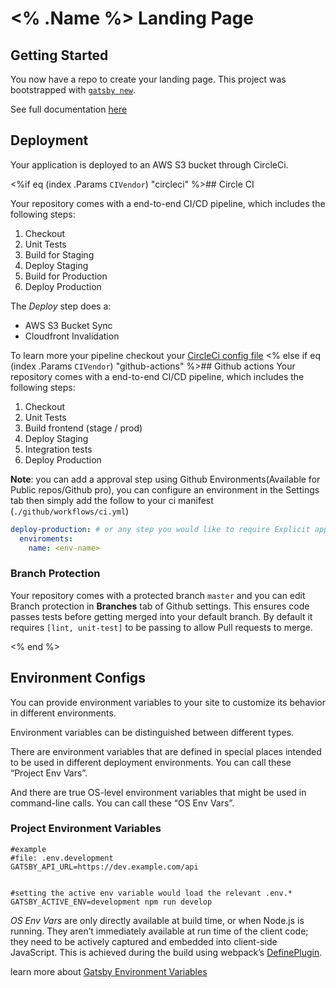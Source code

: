# <% .Name %> Landing Page

## Getting Started

You now have a repo to create your landing page. This project was bootstrapped with [`gatsby new`](https://www.gatsbyjs.org/docs/gatsby-cli/#new).

See full documentation [here](docs/create-gatsby-site.md)

## Deployment

Your application is deployed to an AWS S3 bucket through CircleCi.

<%if eq (index .Params `CIVendor`) "circleci" %>## Circle CI

Your repository comes with a end-to-end CI/CD pipeline, which includes the following steps:

1. Checkout
2. Unit Tests
3. Build for Staging
4. Deploy Staging
5. Build for Production
6. Deploy Production

The *Deploy* step does a:

- AWS S3 Bucket Sync
- Cloudfront Invalidation

To learn more your pipeline checkout your [CircleCi config file](.circleci/config.yml)
<% else if eq (index .Params `CIVendor`) "github-actions" %>## Github actions
Your repository comes with a end-to-end CI/CD pipeline, which includes the following steps:
1. Checkout
2. Unit Tests
3. Build frontend (stage / prod)
4. Deploy Staging
5. Integration tests
6. Deploy Production

**Note**: you can add a approval step using Github Environments(Available for Public repos/Github pro), you can configure an environment in the Settings tab then simply add the follow to your ci manifest (`./github/workflows/ci.yml`)
```yml
deploy-production: # or any step you would like to require Explicit approval
  enviroments:
    name: <env-name>
```
### Branch Protection
Your repository comes with a protected branch `master` and you can edit Branch protection in **Branches** tab of Github settings. This ensures code passes tests before getting merged into your default branch.
By default it requires `[lint, unit-test]` to be passing to allow Pull requests to merge.

<% end %>

## Environment Configs

You can provide environment variables to your site to customize its behavior in different environments.

Environment variables can be distinguished between different types.

There are environment variables that are defined in special places intended to be used in different deployment environments. You can call these “Project Env Vars”.

And there are true OS-level environment variables that might be used in command-line calls. You can call these “OS Env Vars”.

### Project Environment Variables

```shell
#example
#file: .env.development
GATSBY_API_URL=https://dev.example.com/api


#setting the active env variable would load the relevant .env.*
GATSBY_ACTIVE_ENV=development npm run develop
```

*OS Env Vars* are only directly available at build time, or when Node.js is running. They aren’t immediately available at run time of the client code; they need to be actively captured and embedded into client-side JavaScript. This is achieved during the build using webpack’s [DefinePlugin][define-plugin].

learn more about [Gatsby Environment Variables][gatsby-env-var]

<!-- Links -->

[gatsby-env-var]: https://www.gatsbyjs.com/docs/environment-variables/
[define-plugin]: https://webpack.js.org/plugins/define-plugin/
